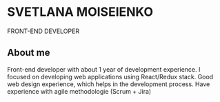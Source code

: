 # SVETLANA MOISEIENKO

FRONT-END DEVELOPER

## About me

Front-end developer with about 1 year of development experience. I focused on developing web applications using React/Redux stack.
Good web design experience, which helps in the development process.
Have experience with agile methodologie (Scrum + Jira)
